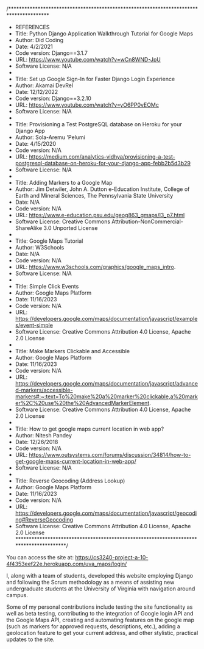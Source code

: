 /***************************************************************************************
*  REFERENCES
*  Title: Python Django Application Walkthrough Tutorial for Google Maps
*  Author: Did Coding
*  Date: 4/2/2021
*  Code version: Django==3.1.7
*  URL: https://www.youtube.com/watch?v=wCn8WND-JpU
*  Software License: N/A
*
*  Title: Set up Google Sign-In for Faster Django Login Experience
*  Author: Akamai DevRel
*  Date: 12/12/2022
*  Code version: Django==3.2.10
*  URL: https://www.youtube.com/watch?v=yO6PP0vEOMc
*  Software License: N/A
*
*  Title: Provisioning a Test PostgreSQL database on Heroku for your Django App
*  Author: Sola-Aremu 'Pelumi
*  Date: 4/15/2020
*  Code version: N/A
*  URL: https://medium.com/analytics-vidhya/provisioning-a-test-postgresql-database-on-heroku-for-your-django-app-febb2b5d3b29
*  Software License: N/A
*
*  Title: Adding Markers to a Google Map
*  Author: Jim Detwiler, John A. Dutton e-Education Institute, College of Earth and Mineral Sciences, The Pennsylvania State University
*  Date: N/A
*  Code version: N/A
*  URL: https://www.e-education.psu.edu/geog863_gmaps/l3_p7.html
*  Software License: Creative Commons Attribution-NonCommercial-ShareAlike 3.0 Unported License
*
*  Title: Google Maps Tutorial
*  Author: W3Schools
*  Date: N/A
*  Code version: N/A
*  URL: https://www.w3schools.com/graphics/google_maps_intro.
*  Software License: N/A
*
*  Title: Simple Click Events
*  Author: Google Maps Platform
*  Date: 11/16/2023
*  Code version: N/A
*  URL: https://developers.google.com/maps/documentation/javascript/examples/event-simple
*  Software License: Creative Commons Attribution 4.0 License, Apache 2.0 License 
*
*  Title: Make Markers Clickable and Accessible
*  Author: Google Maps Platform
*  Date: 11/16/2023
*  Code version: N/A
*  URL: https://developers.google.com/maps/documentation/javascript/advanced-markers/accessible-markers#:~:text=To%20make%20a%20marker%20clickable,a%20marker%2C%20use%20the%20AdvancedMarkerElement. 
*  Software License: Creative Commons Attribution 4.0 License, Apache 2.0 License
*
*  Title: How to get google maps current location in web app?
*  Author: Nitesh Pandey
*  Date: 12/26/2018
*  Code version: N/A
*  URL: https://www.outsystems.com/forums/discussion/34814/how-to-get-google-maps-current-location-in-web-app/
*  Software License: N/A
*
*  Title: Reverse Geocoding (Address Lookup)
*  Author: Google Maps Platform
*  Date: 11/16/2023
*  Code version: N/A
*  URL: https://developers.google.com/maps/documentation/javascript/geocoding#ReverseGeocoding
*  Software License: Creative Commons Attribution 4.0 License, Apache 2.0 License 
***************************************************************************************/

You can access the site at: https://cs3240-project-a-10-4f4353eef22e.herokuapp.com/uva_maps/login/

 I, along with a team of students, developed this website employing Django and following the Scrum methodology as a means of assisting new undergraduate students at the University of Virginia with navigation around campus. 

Some of my personal contributions include testing the site functionality as well as beta testing, contributing to the integration of Google login API and the Google Maps API, creating and automating features on the google map (such as markers for approved requests, descriptions, etc.), adding a geolocation feature to get your current address, and other stylistic, practical updates to the site. 